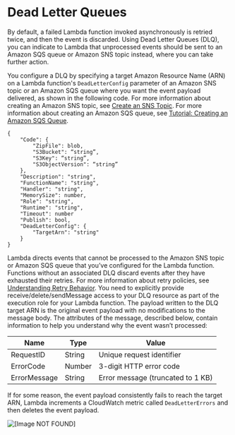# Dead Letter Queues<a name="dlq"></a>

By default, a failed Lambda function invoked asynchronously is retried twice, and then the event is discarded\. Using Dead Letter Queues \(DLQ\), you can indicate to Lambda that unprocessed events should be sent to an Amazon SQS queue or Amazon SNS topic instead, where you can take further action\. 

You configure a DLQ by specifying a target Amazon Resource Name \(ARN\) on a Lambda function's `DeadLetterConfig` parameter of an Amazon SNS topic or an Amazon SQS queue where you want the event payload delivered, as shown in the following code\. For more information about creating an Amazon SNS topic, see [Create an SNS Topic](http://docs.aws.amazon.com/sns/latest/dg/CreateTopic.html)\. For more information about creating an Amazon SQS queue, see [Tutorial: Creating an Amazon SQS Queue](http://docs.aws.amazon.com/AWSSimpleQueueService/latest/SQSDeveloperGuide/sqs-create-queue.html)\.

```
{
    "Code": {
        "ZipFile": blob,
        "S3Bucket": “string”,
        "S3Key": “string”,
        "S3ObjectVersion": “string”
    },
    "Description": "string",
    "FunctionName": "string",
    "Handler": "string",
    "MemorySize": number,
    "Role": "string",
    "Runtime": "string",
    "Timeout": number
    "Publish": bool,
    "DeadLetterConfig": {
        "TargetArn": "string" 
    }
}
```

 Lambda directs events that cannot be processed to the Amazon SNS topic or Amazon SQS queue that you’ve configured for the Lambda function\. Functions without an associated DLQ discard events after they have exhausted their retries\. For more information about retry policies, see [Understanding Retry Behavior](retries-on-errors.md)\. You need to explicitly provide receive/delete/sendMessage access to your DLQ resource as part of the execution role for your Lambda function\. The payload written to the DLQ target ARN is the original event payload with no modifications to the message body\. The attributes of the message, described below, contain information to help you understand why the event wasn’t processed: 


| Name | Type | Value | 
| --- | --- | --- | 
| RequestID  | String | Unique request identifier  | 
| ErrorCode | Number | 3\-digit HTTP error code | 
| ErrorMessage | String | Error message \(truncated to 1 KB\)  | 

If for some reason, the event payload consistently fails to reach the target ARN, Lambda increments a CloudWatch metric called `DeadLetterErrors` and then deletes the event payload\. 

![\[Image NOT FOUND\]](http://docs.aws.amazon.com/lambda/latest/dg/images/DLQ.png)